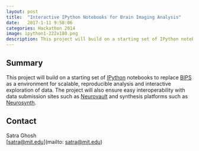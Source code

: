 ```yaml
---
layout: post
title:  "Interactive IPython Notebooks for Brain Imaging Analysis"
date:   2017-1-11 9:58:06
categories: Hackathon 2014
image: ipython1-222x180.png
description: This project will build on a starting set of IPython notebooks to replace BIPS
---
```

## Summary
This project will build on a starting set of [IPython](http://ipython.org/notebook.html) notebooks to replace [BIPS](https://github.com/INCF/BrainImagingPipelines) as a environment for scalable, reproducible analysis and interactive exploration of data. The project will also ensure easy interoperability with data submission sites such as [Neurovault](http://brainhack.org/neurovault-org-ni-dm/) and synthesis platforms such as [Neurosynth](http://brainhack.org/neurosynth-org/).


## Contact
Satra Ghosh  
[satra@mit.edu](mailto: satra@mit.edu)  
